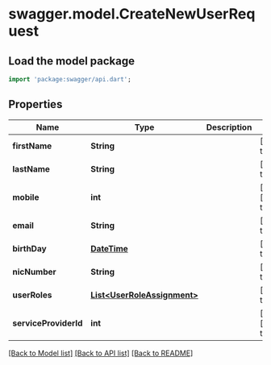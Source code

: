 # swagger.model.CreateNewUserRequest

## Load the model package
```dart
import 'package:swagger/api.dart';
```

## Properties
Name | Type | Description | Notes
------------ | ------------- | ------------- | -------------
**firstName** | **String** |  | [default to null]
**lastName** | **String** |  | [default to null]
**mobile** | **int** |  | [optional] [default to null]
**email** | **String** |  | [default to null]
**birthDay** | [**DateTime**](DateTime.md) |  | [default to null]
**nicNumber** | **String** |  | [default to null]
**userRoles** | [**List&lt;UserRoleAssignment&gt;**](UserRoleAssignment.md) |  | [default to []]
**serviceProviderId** | **int** |  | [optional] [default to null]

[[Back to Model list]](../README.md#documentation-for-models) [[Back to API list]](../README.md#documentation-for-api-endpoints) [[Back to README]](../README.md)


